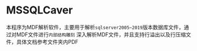 # MSSQLCaver
本程序为MDF解析软件，主要用于解析`sqlserver2005~2019`版本数据库文件，通过对MDF文件进行`内部结构雕刻` 深入解析MDF文件，并且支持行溢出以及行压缩文件，具体文档参考文件夹内PDF

